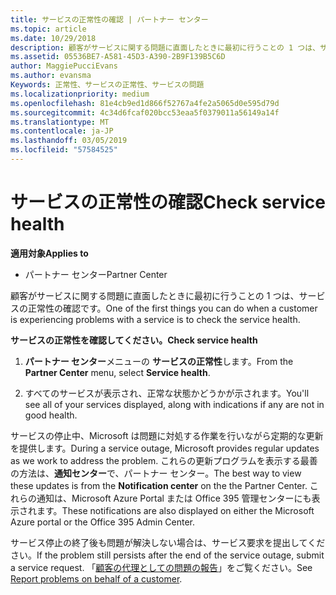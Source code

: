 ```yaml
---
title: サービスの正常性の確認 | パートナー センター
ms.topic: article
ms.date: 10/29/2018
description: 顧客がサービスに関する問題に直面したときに最初に行うことの 1 つは、サービスの正常性の確認です。
ms.assetid: 05536BE7-A581-45D3-A390-2B9F139B5C6D
author: MaggiePucciEvans
ms.author: evansma
Keywords: 正常性、サービスの正常性、サービスの問題
ms.localizationpriority: medium
ms.openlocfilehash: 81e4cb9ed1d866f52767a4fe2a5065d0e595d79d
ms.sourcegitcommit: 4c34d6fcaf020bcc53eaa5f0379011a56149a14f
ms.translationtype: MT
ms.contentlocale: ja-JP
ms.lasthandoff: 03/05/2019
ms.locfileid: "57584525"
---
```

# <a name="check-service-health"></a><span data-ttu-id="b459e-104">サービスの正常性の確認</span><span class="sxs-lookup"><span data-stu-id="b459e-104">Check service health</span></span>

<span data-ttu-id="b459e-105">**適用対象**</span><span class="sxs-lookup"><span data-stu-id="b459e-105">**Applies to**</span></span>

-  <span data-ttu-id="b459e-106">パートナー センター</span><span class="sxs-lookup"><span data-stu-id="b459e-106">Partner Center</span></span>

<span data-ttu-id="b459e-107">顧客がサービスに関する問題に直面したときに最初に行うことの 1 つは、サービスの正常性の確認です。</span><span class="sxs-lookup"><span data-stu-id="b459e-107">One of the first things you can do when a customer is experiencing problems with a service is to check the service health.</span></span>

<span data-ttu-id="b459e-108">**サービスの正常性を確認してください。**</span><span class="sxs-lookup"><span data-stu-id="b459e-108">**Check service health**</span></span>

1.  <span data-ttu-id="b459e-109">**パートナー センター**メニューの **サービスの正常性**します。</span><span class="sxs-lookup"><span data-stu-id="b459e-109">From the **Partner Center** menu, select **Service health**.</span></span> 

2.  <span data-ttu-id="b459e-110">すべてのサービスが表示され、正常な状態かどうかが示されます。</span><span class="sxs-lookup"><span data-stu-id="b459e-110">You'll see all of your services displayed, along with indications if any are not in good health.</span></span> 

<span data-ttu-id="b459e-111">サービスの停止中、Microsoft は問題に対処する作業を行いながら定期的な更新を提供します。</span><span class="sxs-lookup"><span data-stu-id="b459e-111">During a service outage, Microsoft provides regular updates as we work to address the problem.</span></span> <span data-ttu-id="b459e-112">これらの更新プログラムを表示する最善の方法は、**通知センター**で、パートナー センター。</span><span class="sxs-lookup"><span data-stu-id="b459e-112">The best way to view these updates is from the **Notification center** on the the Partner Center.</span></span> <span data-ttu-id="b459e-113">これらの通知は、Microsoft Azure Portal または Office 395 管理センターにも表示されます。</span><span class="sxs-lookup"><span data-stu-id="b459e-113">These notifications are also displayed on either the Microsoft Azure portal or the Office 395 Admin Center.</span></span>

<span data-ttu-id="b459e-114">サービス停止の終了後も問題が解決しない場合は、サービス要求を提出してください。</span><span class="sxs-lookup"><span data-stu-id="b459e-114">If the problem still persists after the end of the service outage, submit a service request.</span></span> <span data-ttu-id="b459e-115">「[顧客の代理としての問題の報告](report-problems-on-behalf-of-a-customer.md)」をご覧ください。</span><span class="sxs-lookup"><span data-stu-id="b459e-115">See [Report problems on behalf of a customer](report-problems-on-behalf-of-a-customer.md).</span></span>

 

 




